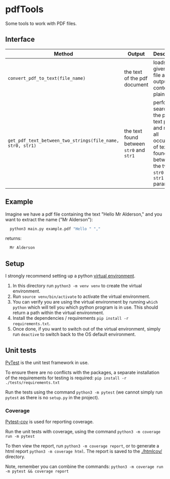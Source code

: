 # pdfTools

Some tools to work with PDF files.

## Interface

| Method | Output | Description |
|--|--|--|
| `convert_pdf_to_text(file_name)` | the text of the pdf document | loads the given pdf file and outputs the contents in plain text. |
| `get_pdf_text_between_two_strings(file_name, str0, str1)` | the text found between `str0` and `str1` | performs a search of the plain text pdf file and returns all occurances of text found in between the two `str0` and `str1` parameters |

## Example

Imagine we have a pdf file containing the text "Hello Mr Alderson," and you want to extract the name ("Mr Alderson"):

```bash
  python3 main.py example.pdf "Hello " ","
```

returns:

```bash
  Mr Alderson
```

## Setup

I strongly recommend setting up a python [virtual environment](https://docs.python.org/3/tutorial/venv.html).

1. In  this directory run `python3 -m venv venv` to create the virtual environment.
2. Run `source venv/bin/activate` to activate the virtual environment.
3. You can verify you are using the virtual environment by running `which python` which will tell you which python program is in use. This should return a path within the virtual environment.
4. Install the dependencies / requirements `pip install -r requirements.txt`.
5. Once done, if you want to switch out of the virtual environment, simply run `deactive` to switch back to the OS default environment.

## Unit tests

[PyTest](https://docs.pytest.org) is the unit test framework in use.

To ensure there are no conflicts with the packages, a separate installation of the requirements for testing is required: `pip install -r ./tests/requirements.txt`

Run the tests using the command `python3 -m pytest` (we cannot simply run `pytest` as there is no `setup.py` in the project).

### Coverage

[Pytest-cov](https://pytest-cov.readthedocs.io/en/latest/index.html) is used for reporting coverage.

Run the unit tests with coverage, using the command `python3 -m coverage run -m pytest`

To then view the report, run `python3 -m coverage report`, or to generate a html report `python3 -m coverage html`. The report is saved to the [./htmlcov/](./htmlcov/) directory.

Note, remember you can combine the commands: `python3 -m coverage run -m pytest && coverage report`
